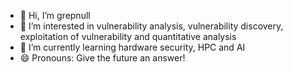 - 👋 Hi, I’m grepnull
- 👀 I’m interested in vulnerability analysis, vulnerability discovery, exploitation of vulnerability  and quantitative analysis
- 🌱 I’m currently learning hardware security, HPC and AI
- 😄 Pronouns: Give the future an answer!
  

<!---
grepnull/grepnull is a ✨ special ✨ repository because its `README.md` (this file) appears on your GitHub profile.
You can click the Preview link to take a look at your changes.
--->
